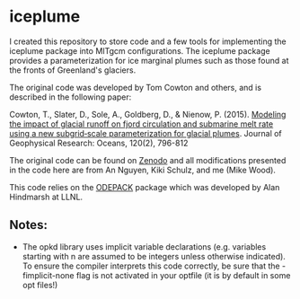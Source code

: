 # iceplume

I created this repository to store code and a few tools for implementing the iceplume package into MITgcm configurations. The iceplume package provides a parameterization for ice marginal plumes such as those found at the fronts of Greenland's glaciers.

The original code was developed by Tom Cowton and others, and is described in the following paper:

Cowton, T., Slater, D., Sole, A., Goldberg, D., & Nienow, P. (2015). [Modeling the impact of glacial runoff on fjord circulation and submarine melt rate using a new subgrid‐scale parameterization for glacial plumes]( https://doi.org/10.1002/2014JC010324). Journal of Geophysical Research: Oceans, 120(2), 796-812

The original code can be found on [Zenodo](https://zenodo.org/records/7086069) and all modifications presented in the code here are from An Nguyen, Kiki Schulz, and me (Mike Wood). 

This code relies on the [ODEPACK](https://computing.llnl.gov/projects/odepack) package which was developed by Alan Hindmarsh at LLNL. 

## Notes:
- The opkd library uses implicit variable declarations (e.g. variables starting with n are assumed to be integers unless otherwise indicated). To ensure the compiler interprets this code correctly, be sure that the -fimplicit-none flag is not activated in your optfile (it is by default in some opt files!)
